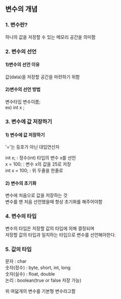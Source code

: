 ## 변수의 개념

### 1. 변수란?
하나의 값을 저장할 수 있는 메모리 공간을 의미함 

### 2. 변수의 선언

#### 1)변수의 선언 이유
값(data)을 저장할 공간을 마련하기 위함

#### 2)변수의 선언 방법
변수타입 변수이름;  
ex) int x ; 

### 3. 변수에 값 저장하기

#### 1) 변수에 값 저장하기 
'='는 등호가 아닌 대입연산자  

int x; : 정수(int) 타입의 변수 x를 선언  
x = 100; : 변수 x의 값을 25로 저장  
int x = 100; : 위 두줄을 한줄로  

#### 2) 변수의 초기화
변수에 처음으로 값을 저장하는 것  
변수를 맨 처음 선언했을때 항상 초기화를 해주어야함

### 4. 변수의 타입

변수의 타입은 저장할 값의 타입에 의해 결정되며  
저장할 값의 타입과 일치하는 타입으로 변수를 선언해야한다.

### 5. 값의 타입

문자 : char  
숫자(정수) : byte, short, int, long  
숫자(실수) : float, double  
논리 : boolean(true or false 저장 가능)  

위 여덟개의 변수를 기본형 변수라고함
